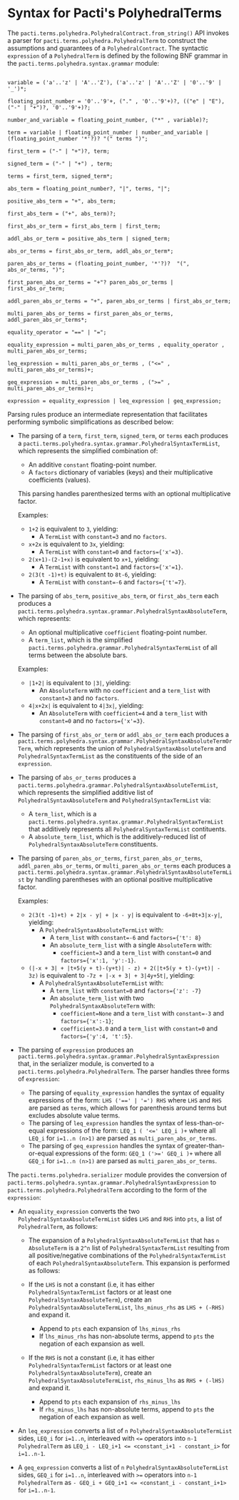 # Syntax for Pacti's PolyhedralTerms

The `pacti.terms.polyhedra.PolyhedralContract.from_string()` API invokes a parser for `pacti.terms.polyhedra.PolyhedralTerm` to construct the assumptions and guarantees of a `PolyhedralContract`. The syntactic `expression` of a `PolyhedralTerm` is defined by the following BNF grammar in the `pacti.terms.polyhedra.syntax.grammar` module:

```text

variable = ('a'..'z' | 'A'..'Z'), ('a'..'z' | 'A'..'Z' | '0'..'9' | '_')*;

floating_point_number = '0'..'9'+, ("." , '0'..'9'+)?, (("e" | "E"), ("-" | "+")?, '0'..'9'+)?;

number_and_variable = floating_point_number, ("*" , variable)?;

term = variable | floating_point_number | number_and_variable | (floating_point_number '*'?)? "(" terms ")";

first_term = ("-" | "+")?, term;

signed_term = ("-" | "+") , term;

terms = first_term, signed_term*;

abs_term = floating_point_number?, "|", terms, "|";

positive_abs_term = "+", abs_term;

first_abs_term = ("+", abs_term)?;

first_abs_or_term = first_abs_term | first_term;

addl_abs_or_term = positive_abs_term | signed_term;

abs_or_terms = first_abs_or_term, addl_abs_or_term*;

paren_abs_or_terms = (floating_point_number, '*'?)?  "(", abs_or_terms, ")";

first_paren_abs_or_terms = "+"? paren_abs_or_terms | first_abs_or_term;

addl_paren_abs_or_terms = "+", paren_abs_or_terms | first_abs_or_term;

multi_paren_abs_or_terms = first_paren_abs_or_terms, addl_paren_abs_or_terms*;

equality_operator = "==" | "=";

equality_expression = multi_paren_abs_or_terms , equality_operator , multi_paren_abs_or_terms;

leq_expression = multi_paren_abs_or_terms , ("<=" , multi_paren_abs_or_terms)+;

geq_expression = multi_paren_abs_or_terms , (">=" , multi_paren_abs_or_terms)+;

expression = equality_expression | leq_expression | geq_expression;
```

Parsing rules produce an intermediate representation that facilitates performing symbolic simplifications as described below:

- The parsing of a `term`, `first_term`, `signed_term`, or `terms` each produces a `pacti.terms.polyhedra.syntax.grammar.PolyhedralSyntaxTermList`, which represents the simplified combination of:
  - An additive `constant` floating-point number.
  - A `factors` dictionary of variables (keys) and their multiplicative coefficients (values).

  This parsing handles parenthesized terms with an optional multiplicative factor.

  Examples:
  - `1+2` is equivalent to `3`, yielding:
    - A `TermList` with `constant=3` and no `factors`.
  - `x+2x` is equivalent to `3x`, yielding:
    - A `TermList` with `constant=0` and `factors={'x'=3}`.
  - `2(x+1)-(2-1+x)` is equivalent to `x+1`, yielding:
    - A `TermList` with `constant=1` and `factors={'x'=1}`.
  - `2(3(t -1)+t)` is equivalent to `8t-6`, yielding:
    - A `TermList` with `constant=-6` and `factors={'t'=7}`.

- The parsing of `abs_term`, `positive_abs_term`, or `first_abs_term` each produces a `pacti.terms.polyhedra.syntax.grammar.PolyhedralSyntaxAbsoluteTerm`, which represents:
  - An optional multiplicative `coefficient` floating-point number.
  - A `term_list`, which is the simplified `pacti.terms.polyhedra.grammar.PolyhedralSyntaxTermList` of all terms between the absolute bars.

  Examples:
  - `|1+2|` is equivalent to `|3|`, yielding:
    - An `AbsoluteTerm` with no `coefficient` and a `term_list` with `constant=3` and no `factors`.
  - `4|x+2x|` is equivalent to `4|3x|`, yielding:
    - An `AbsoluteTerm` with `coefficient=4` and a `term_list` with `constant=0` and no `factors={'x'=3}`.
  
- The parsing of `first_abs_or_term` or `addl_abs_or_term` each produces a `pacti.terms.polyhedra.syntax.grammar.PolyhedralSyntaxAbsoluteTermOrTerm`, which represents the union of `PolyhedralSyntaxAbsoluteTerm` and `PolyhedralSyntaxTermList` as the constituents of the side of an `expression`.

- The parsing of `abs_or_terms` produces a `pacti.terms.polyhedra.grammar.PolyhedralSyntaxAbsoluteTermList`, which represents the simplified additive list of `PolyhedralSyntaxAbsoluteTerm` and `PolyhedralSyntaxTermList` via:
  - A `term_list`, which is a `pacti.terms.polyhedra.syntax.grammar.PolyhedralSyntaxTermList` that additively represents all `PolyhedralSyntaxTermList` contituents.
  - A `absolute_term_list`, which is the additively-reduced list of `PolyhedralSyntaxAbsoluteTerm` constituents.

- The parsing of `paren_abs_or_terms`, `first_paren_abs_or_terms`, `addl_paren_abs_or_terms`, or `multi_paren_abs_or_terms` each produces a `pacti.terms.polyhedra.syntax.grammar.PolyhedralSyntaxAbsoluteTermList` by handling parentheses with an optional positive multiplicative factor.

  Examples:
  - `2(3(t -1)+t) + 2|x - y| + |x - y|` is equivalent to `-6+8t+3|x-y|`, yielding:
    - A `PolyhedralSyntaxAbsoluteTermList` with:
      - A `term_list` with `constant=-6` and `factors={'t': 8}`
      - An `absolute_term_list` with a single `AbsoluteTerm` with:
        - `coefficient=3` and a `term_list` with `constant=0` and `factors={'x':1, 'y':-1}`.
  - `(|-x + 3| + |t+5(y + t)-(y+t)| - z) + 2(|t+5(y + t)-(y+t)| - 3z)` is equivalent to `-7z + |-x + 3| + 3|4y+5t|`, yielding:
    - A `PolyhedralSyntaxAbsoluteTermList` with:
      - A `term_list` with `constant=0` and `factors={'z': -7}`
      - An `absolute_term_list` with two `PolyhedralSyntaxAbsoluteTerm` with:
        - `coefficient=None` and a `term_list` with `constant=-3` and `factors={'x':-1}`;
        - `coefficient=3.0` and a `term_list` with `constant=0` and `factors={'y':4, 't':5}`.

- The parsing of `expression` produces an `pacti.terms.polyhedra.syntax.grammar.PolyhedralSyntaxExpression` that, in the serializer module, is converted to a `pacti.terms.polyhedra.PolyhedralTerm`. The parser handles three forms of `expression`:
  - The parsing of `equality_expression` handles the syntax of equality expressions of the form: `LHS ('==' | '=') RHS` where `LHS` and `RHS` are parsed as `terms`,
    which allows for parenthesis around terms but excludes absolute value terms.
  - The parsing of `leq_expression` handles the syntax of less-than-or-equal expressions of the form: `LEQ_1 ( '<=' LEQ_i )+` where all `LEQ_i` for `i=1..n (n>1)` are parsed as `multi_paren_abs_or_terms`.
  - The parsing of `geq_expression` handles the syntax of greater-than-or-equal expressions of the form: `GEQ_1 ('>=' GEQ_i )+` where all `GEQ_i` for `i=1..n (n>1)` are parsed as `multi_paren_abs_or_terms`.

The `pacti.terms.polyhedra.serializer` module provides the conversion of `pacti.terms.polyhedra.syntax.grammar.PolyhedralSyntaxExpression` to `pacti.terms.polyhedra.PolyhedralTerm` according to the form of the `expression`:

- An `equality_expression` converts the two `PolyhedralSyntaxAbsoluteTermList` sides `LHS` and `RHS` into `pts`, a list of `PolyhedralTerm`, as follows:

  - The expansion of a `PolyhedralSyntaxAbsoluteTermList` that has `n` `AbsoluteTerm` is a `2^n` list of `PolyhedralSyntaxTermList` resulting from all positive/negative combinations of the `PolyhedralSyntaxTermList` of each `PolyhedralSyntaxAbsoluteTerm`. This expansion is performed as follows:
  
  - If the `LHS` is not a constant (i.e, it has either `PolyhedralSyntaxTermList` factors or at least one `PolyhedralSyntaxAbsoluteTerm`), create an `PolyhedralSyntaxAbsoluteTermList`, `lhs_minus_rhs` as `LHS + (-RHS)` and expand it.
    - Append to `pts` each expansion of `lhs_minus_rhs`
    - If `lhs_minus_rhs` has non-absolute terms, append to `pts` the negation of each expansion as well.
  
  - If the `RHS` is not a constant (i.e, it has either `PolyhedralSyntaxTermList` factors or at least one `PolyhedralSyntaxAbsoluteTerm`), create an `PolyhedralSyntaxAbsoluteTermList`, `rhs_minus_lhs` as `RHS + (-lHS)` and expand it.
    - Append to `pts` each expansion of `rhs_minus_lhs`
    - If `rhs_minus_lhs` has non-absolute terms, append to `pts` the negation of each expansion as well.
  
- An `leq_expression` converts a list of `n` `PolyhedralSyntaxAbsoluteTermList` sides, `LEQ_i` for `i=1..n`, interleaved with `<=` operators into `n-1` `PolyhedralTerm` as `LEQ_i - LEQ_i+1 <= <constant_i+1 - constant_i>` for `i=1..n-1`.

- A `geq_expression` converts a list of `n` `PolyhedralSyntaxAbsoluteTermList` sides, `GEQ_i` for `i=1..n`, interleaved with `>=` operators into `n-1` `PolyhedralTerm` as `- GEQ_i + GEQ_i+1 <= <constant_i - constant_i+1>` for `i=1..n-1`.
